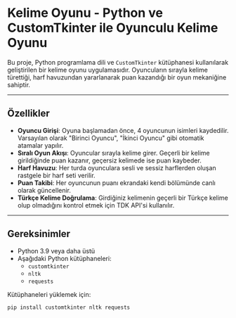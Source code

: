 # Kelime Oyunu - Python ve CustomTkinter ile Oyunculu Kelime Oyunu

Bu proje, Python programlama dili ve `CustomTkinter` kütüphanesi kullanılarak geliştirilen bir kelime oyunu uygulamasıdır. Oyuncuların sırayla kelime türettiği, harf havuzundan yararlanarak puan kazandığı bir oyun mekaniğine sahiptir.

---

## Özellikler

- **Oyuncu Girişi**: Oyuna başlamadan önce, 4 oyuncunun isimleri kaydedilir. Varsayılan olarak "Birinci Oyuncu", "İkinci Oyuncu" gibi otomatik atamalar yapılır.
- **Sıralı Oyun Akışı**: Oyuncular sırayla kelime girer. Geçerli bir kelime girildiğinde puan kazanır, geçersiz kelimede ise puan kaybeder.
- **Harf Havuzu**: Her turda oyunculara sesli ve sessiz harflerden oluşan rastgele bir harf seti verilir.
- **Puan Takibi**: Her oyuncunun puanı ekrandaki kendi bölümünde canlı olarak güncellenir.
- **Türkçe Kelime Doğrulama**: Girdiğiniz kelimenin geçerli bir Türkçe kelime olup olmadığını kontrol etmek için TDK API'si kullanılır.

---

## Gereksinimler

- Python 3.9 veya daha üstü
- Aşağıdaki Python kütüphaneleri:
  - `customtkinter`
  - `nltk`
  - `requests`

Kütüphaneleri yüklemek için:
```bash
pip install customtkinter nltk requests
